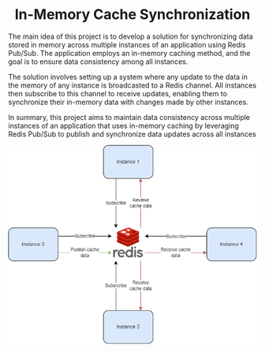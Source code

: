 <div align="center">

  <h1> In-Memory Cache Synchronization </h1>

</div>

The main idea of this project is to develop a solution for synchronizing data stored in memory across multiple instances of an application using Redis Pub/Sub. The application employs an in-memory caching method, and the goal is to ensure data consistency among all instances.

The solution involves setting up a system where any update to the data in the memory of any instance is broadcasted to a Redis channel. All instances then subscribe to this channel to receive updates, enabling them to synchronize their in-memory data with changes made by other instances.

In summary, this project aims to maintain data consistency across multiple instances of an application that uses in-memory caching by leveraging Redis Pub/Sub to publish and synchronize data updates across all instances


<div align="center">

![Redis Pub Sub](assets/diagram.png "Redis Pub Sub")


</div>
